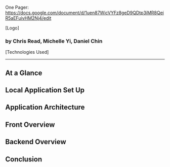 One Pager: https://docs.google.com/document/d/1uen87WicVYFz8geD9QDtp3iMR8QeiR5aEFuivHM2Nj4/edit



[Logo]
### by Chris Read, Michelle Yi, Daniel Chin
[Technologies Used]

------
## At a Glance
## Local Application Set Up
## Application Architecture
## Front Overview
## Backend Overview
## Conclusion
